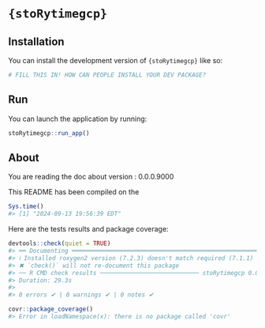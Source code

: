 
<!-- README.md is generated from README.Rmd. Please edit that file -->

# `{stoRytimegcp}`

<!-- badges: start -->
<!-- badges: end -->

## Installation

You can install the development version of `{stoRytimegcp}` like so:

``` r
# FILL THIS IN! HOW CAN PEOPLE INSTALL YOUR DEV PACKAGE?
```

## Run

You can launch the application by running:

``` r
stoRytimegcp::run_app()
```

## About

You are reading the doc about version : 0.0.0.9000

This README has been compiled on the

``` r
Sys.time()
#> [1] "2024-09-13 19:56:39 EDT"
```

Here are the tests results and package coverage:

``` r
devtools::check(quiet = TRUE)
#> ══ Documenting ═════════════════════════════════════════════════════════════════
#> ℹ Installed roxygen2 version (7.2.3) doesn't match required (7.1.1)
#> ✖ `check()` will not re-document this package
#> ── R CMD check results ──────────────────────────── stoRytimegcp 0.0.0.9000 ────
#> Duration: 29.3s
#> 
#> 0 errors ✔ | 0 warnings ✔ | 0 notes ✔
```

``` r
covr::package_coverage()
#> Error in loadNamespace(x): there is no package called 'covr'
```
